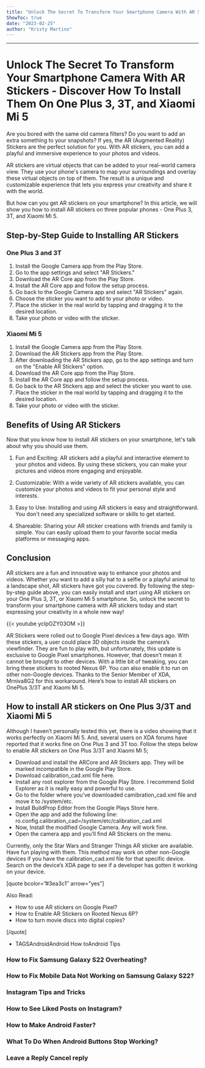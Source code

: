 ```yaml
---
title: "Unlock The Secret To Transform Your Smartphone Camera With AR Stickers - Discover How To Install Them On One Plus 3, 3T, and Xiaomi Mi 5"
ShowToc: true 
date: "2023-02-25"
author: "Kristy Martino"
---
```

*****
# Unlock The Secret To Transform Your Smartphone Camera With AR Stickers - Discover How To Install Them On One Plus 3, 3T, and Xiaomi Mi 5


Are you bored with the same old camera filters? Do you want to add an extra something to your snapshots? If yes, the AR (Augmented Reality) Stickers are the perfect solution for you. With AR stickers, you can add a playful and immersive experience to your photos and videos.

AR stickers are virtual objects that can be added to your real-world camera view. They use your phone's camera to map your surroundings and overlay these virtual objects on top of them. The result is a unique and customizable experience that lets you express your creativity and share it with the world.

But how can you get AR stickers on your smartphone? In this article, we will show you how to install AR stickers on three popular phones - One Plus 3, 3T, and Xiaomi Mi 5.

## Step-by-Step Guide to Installing AR Stickers

### One Plus 3 and 3T

1. Install the Google Camera app from the Play Store.
2. Go to the app settings and select "AR Stickers."
3. Download the AR Core app from the Play Store.
4. Install the AR Core app and follow the setup process.
5. Go back to the Google Camera app and select "AR Stickers" again.
6. Choose the sticker you want to add to your photo or video.
7. Place the sticker in the real world by tapping and dragging it to the desired location.
8. Take your photo or video with the sticker.

### Xiaomi Mi 5

1. Install the Google Camera app from the Play Store.
2. Download the AR Stickers app from the Play Store.
3. After downloading the AR Stickers app, go to the app settings and turn on the "Enable AR Stickers" option.
4. Download the AR Core app from the Play Store.
5. Install the AR Core app and follow the setup process.
6. Go back to the AR Stickers app and select the sticker you want to use.
7. Place the sticker in the real world by tapping and dragging it to the desired location.
8. Take your photo or video with the sticker.

## Benefits of Using AR Stickers

Now that you know how to install AR stickers on your smartphone, let's talk about why you should use them.

1. Fun and Exciting: AR stickers add a playful and interactive element to your photos and videos. By using these stickers, you can make your pictures and videos more engaging and enjoyable.

2. Customizable: With a wide variety of AR stickers available, you can customize your photos and videos to fit your personal style and interests.

3. Easy to Use: Installing and using AR stickers is easy and straightforward. You don't need any specialized software or skills to get started.

4. Shareable: Sharing your AR sticker creations with friends and family is simple. You can easily upload them to your favorite social media platforms or messaging apps.

## Conclusion

AR stickers are a fun and innovative way to enhance your photos and videos. Whether you want to add a silly hat to a selfie or a playful animal to a landscape shot, AR stickers have got you covered. By following the step-by-step guide above, you can easily install and start using AR stickers on your One Plus 3, 3T, or Xiaomi Mi 5 smartphone. So, unlock the secret to transform your smartphone camera with AR stickers today and start expressing your creativity in a whole new way!

{{< youtube ycIpOZY03OM >}} 



AR Stickers were rolled out to Google Pixel devices a few days ago. With these stickers, a user could place 3D objects inside the camera’s viewfinder. They are fun to play with, but unfortunately, this update is exclusive to Google Pixel smartphones. However, that doesn’t mean it cannot be brought to other devices. With a little bit of tweaking, you can bring these stickers to rooted Nexus 6P. You can also enable it to run on other non-Google devices. Thanks to the Senior Member of XDA, Mrniva8G2 for this workaround. Here’s how to install AR stickers on OnePlus 3/3T and Xiaomi Mi 5.
 
## How to install AR stickers on One Plus 3/3T and Xiaomi Mi 5
 
Although I haven’t personally tested this yet, there is a video showing that it works perfectly on Xiaomi Mi 5. And, several users on XDA forums have reported that it works fine on One Plus 3 and 3T too. Follow the steps below to enable AR stickers on One Plus 3/3T and Xiaomi Mi 5;
 
- Download and install the ARCore and AR Stickers app. They will be marked incompatible in the Google Play Store.
 - Download calibration_cad.xml file here.
 - Install any root explorer from the Google Play Store. I recommend Solid Explorer as it is really easy and powerful to use.
 - Go to the folder where you’ve downloaded camibration_cad.xml file and move it to /system/etc.
 - Install BuildProp Editor from the Google Plays Store here.
 - Open the app and add the following line: ro.config.calibration_cad=/system/etc/calibration_cad.xml
 - Now, Install the modified Google Camera. Any will work fine.
 - Open the camera app and you’ll find AR Stickers on the menu.

 
Currently, only the Star Wars and Stranger Things AR sticker are available. Have fun playing with them. This method may work on other non-Google devices if you have the calibration_cad.xml file for that specific device. Search on the device’s XDA page to see if a developer has gotten it working on your device.
 
[quote bcolor=”#3ea3c1″ arrow=”yes”]
 
Also Read:
 
- How to use AR stickers on Google Pixel?
 - How to Enable AR Stickers on Rooted Nexus 6P?
 - How to turn movie discs into digital copies?

 
[/quote]
 
- TAGSAndroidAndroid How toAndroid Tips

 
### How to Fix Samsung Galaxy S22 Overheating?
 
### How to Fix Mobile Data Not Working on Samsung Galaxy S22?
 
### Instagram Tips and Tricks
 
### How to See Liked Posts on Instagram?
 
### How to Make Android Faster?
 
### What To Do When Android Buttons Stop Working?
 
### Leave a Reply Cancel reply





